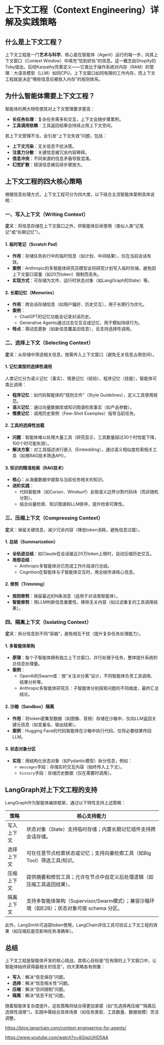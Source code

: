 # 上下文工程（Context Engineering）详解及实践策略

## 什么是上下文工程？
上下文工程是一门**艺术与科学**，核心是在智能体（Agent）运行的每一步，向其上下文窗口（Context Window）中填充“恰到好处”的信息。这一概念由Shopify的Toby提出，后经Karpathy完善定义——它类比于操作系统对内存（RAM）的管理：大语言模型（LLM）如同CPU，上下文窗口如同有限的工作内存，而上下文工程就是决定“哪些信息应被放入内存”的规则体系。


## 为什么智能体需要上下文工程？
智能体的两大特性使其对上下文管理要求更高：
- **长任务处理**：复杂任务需多轮交互，上下文会随步骤累积。
- **工具调用依赖**：工具返回结果会持续占用上下文空间。

若上下文管理不当，会引发“上下文失效”问题，包括：
- **上下文污染**：无关信息干扰决策。
- **注意力分散**：关键信息被冗余内容稀释。
- **信息冲突**：不同来源的信息矛盾导致混淆。
- **幻觉扩散**：错误信息被后续步骤放大。


## 上下文工程的四大核心策略
根据信息处理方式，上下文工程可分为四大类，以下结合主流智能体案例具体说明：


### 一、写入上下文（Writing Context）
**定义**：将信息存储在上下文窗口之外，供智能体后续使用（类似人类“记笔记”或“长期记忆”）。

#### 1. 临时笔记（Scratch Pad）
- **作用**：存储任务执行中的临时信息（如计划、中间结果），仅在当前会话有效。
- **案例**：Anthropic的多智能体研究员模型会将研究计划写入临时存储，避免因上下文窗口容量（如20万token）限制而丢失。
- **实现方式**：可存储为文件、运行时状态对象（如LangGraph的State）等。

#### 2. 长期记忆（Memories）
- **作用**：跨会话存储信息（如用户偏好、历史交互），用于长期行为优化。
- **案例**：
  - ChatGPT的记忆功能会记录对话历史。
  - Generative Agents通过过去交互合成记忆，用于模拟持续行为。
- **特点**：需动态更新（如新信息覆盖旧信息），且支持选择性调用。


### 二、选择上下文（Selecting Context）
**定义**：从存储中筛选相关信息，按需传入上下文窗口（避免无关信息占用空间）。

#### 1. 记忆类型的选择性调用
人类记忆分为语义记忆（事实）、情景记忆（经验）、程序记忆（技能），智能体可类比调用：
- **程序记忆**：如代码智能体的“规则文件”（Style Guidelines），定义工具使用规范。
- **语义记忆**：通过向量数据库或知识图谱检索事实（如产品参数）。
- **情景记忆**：调用历史案例（Few-Shot Examples）指导当前任务。

#### 2. 工具的选择性加载
- **问题**：智能体难以处理大量工具（研究显示，工具数量超过30个时性能下降，100个时可能失效）。
- **解决方案**：对工具描述进行嵌入（Embedding），通过语义相似度检索相关工具（如用RAG技术筛选API）。

#### 3. 知识的精准检索（RAG技术）
- **核心**：从海量数据中提取与当前任务相关的知识。
- **进阶实践**：
  - 代码智能体（如Cursor、Windsurf）会按语义边界分割代码块（而非随机分割）。
  - 结合向量检索、知识图谱和LLM排序，提升检索可靠性。


### 三、压缩上下文（Compressing Context）
**定义**：保留关键信息，减少冗余内容（降低token消耗，避免信息过载）。

#### 1. 总结（Summarization）
- **全轨迹总结**：如Claude在会话接近20万token上限时，自动压缩历史交互。
- **局部总结**：
  - Anthropic多智能体对已完成工作片段进行总结。
  - Cognition在智能体与子智能体交互时，用总结传递核心信息。

#### 2. 修剪（Trimming）
- **规则修剪**：保留最近的N条消息（适用于对话类智能体）。
- **智能修剪**：用LLM判断信息重要性，移除无关内容（如过滤重复的工具调用结果）。


### 四、隔离上下文（Isolating Context）
**定义**：拆分信息到不同“容器”，避免相互干扰（提升复杂任务处理能力）。

#### 1. 多智能体架构
- **原理**：每个子智能体拥有独立上下文窗口，并行处理子任务，整体提升系统的总信息处理量。
- **案例**：
  - OpenAI的Swarm库：按“关注点分离”设计，不同智能体负责工具调用、结果分析等。
  - Anthropic多智能体研究员：子智能体分别探索问题的不同维度，最终汇总结论。

#### 2. 沙箱（Sandbox）隔离
- **作用**：将token密集型数据（如图像、音频）存储在沙箱中，仅向LLM返回关键元信息（如变量名、输出结果）。
- **案例**：Hugging Face的代码智能体在沙箱中执行代码，仅将必要结果传回LLM。

#### 3. 状态对象分区
- **实现**：用结构化状态对象（如Pydantic模型）拆分信息，例如：
  - `messages`字段：存储实时交互内容（始终传入上下文）。
  - `history`字段：存储历史数据（仅在需要时调用）。


## LangGraph对上下文工程的支持
LangGraph作为智能体编排框架，通过以下特性支持上述策略：

| 策略         | 核心支持能力                                                                 |
|--------------|------------------------------------------------------------------------------|
| 写入上下文   | 状态对象（State）支持临时存储；内置长期记忆组件支持跨会话存储。               |
| 选择上下文   | 可在任意节点检索状态或记忆；支持向量检索工具（如Big Tool）筛选工具/知识。     |
| 压缩上下文   | 提供摘要和修剪工具；允许在节点中自定义后处理逻辑（如压缩工具返回结果）。     |
| 隔离上下文   | 支持多智能体架构（Supervisor/Swarm模式）；兼容沙箱环境（如E2B）；状态对象可按 schema 分区。 |

此外，LangSmith可追踪token使用，LangChain评估工具可验证上下文工程的效果（如压缩后是否影响任务准确率）。


## 总结
上下文工程是智能体开发的核心挑战，其核心目标是“在有限的上下文窗口中，让智能体始终获得最相关的信息”。四大策略各有侧重：
- **写入**：解决“信息保存”问题。
- **选择**：解决“信息相关性”问题。
- **压缩**：解决“空间限制”问题。
- **隔离**：解决“信息干扰”问题。

随着智能体复杂度提升，这些策略将结合得更加紧密（如“先选择再压缩”“隔离后选择性调用”）。实践中需结合具体场景（如任务类型、工具数量、数据规模）灵活调整。

https://blog.langchain.com/context-engineering-for-agents/


https://www.youtube.com/watch?v=4GiqzUHD5AA
